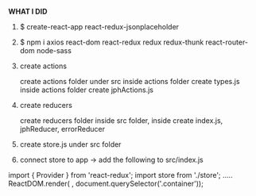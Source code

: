 **WHAT I DID**

1. $ create-react-app react-redux-jsonplaceholder
2. $ npm i axios react-dom react-redux redux redux-thunk react-router-dom node-sass
3. create actions

    create actions folder under src
    inside actions folder create types.js
    inside actions folder create jphActions.js
4. create reducers

   create reducers folder inside src folder, 
   inside create index.js, jphReducer, errorReducer

5. create store.js  under src folder

6. connect store to app -> add the following to src/index.js

import { Provider } from 'react-redux';
import store from './store';
…..
ReactDOM.render(
    <Provider store={store}>
        <App />
    </Provider>
    , document.querySelector('.container'));
    
    
